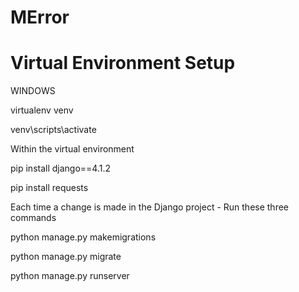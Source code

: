 # MError


# Virtual Environment Setup
WINDOWS

virtualenv venv

venv\scripts\activate

Within the virtual environment

pip install django==4.1.2

pip install requests


Each time a change is made in the Django project - Run these three commands

python manage.py makemigrations

python manage.py migrate

python manage.py runserver
